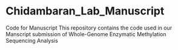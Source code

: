 # Chidambaran_Lab_Manuscript
Code for Manuscript
This repository contains the code used in our Manscript submission of Whole-Genome Enzymatic Methylation Sequencing Analysis
